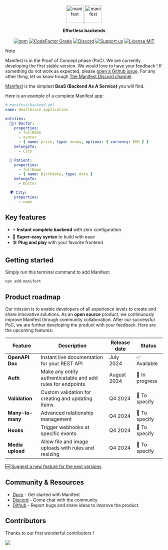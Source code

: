 <br>
<p align="center">
  <a href="https://manifest.build/#gh-light-mode-only">
    <img alt="manifest" src="https://manifest.build/assets/images/logo-transparent.svg" height="55px" alt="Manifest logo" title="Manifest - Effortless backends" />
  </a>
  <a href="https://manifest.build/#gh-dark-mode-only">
    <img alt="manifest" src="https://manifest.build/assets/images/logo-light.svg" height="55px" alt="Manifest logo" title="Manifest - Effortless backends" />
  </a>
</p>

<p align='center'>
<strong>Effortless backends</strong>
<br><br>
  <a href="https://www.npmjs.com/package/manifest" target="_blank"><img alt="npm" src="https://img.shields.io/npm/v/manifest"></a>
  <a href="https://www.codefactor.io/repository/github/mnfst/manifest" target="_blank"><img alt="CodeFactor Grade" src="https://img.shields.io/codefactor/grade/github/mnfst/manifest"></a>
  <a href="https://discord.com/invite/FepAked3W7" target="_blank"><img alt="Discord" src="https://img.shields.io/discord/1089907785178812499?label=discord"></a>
  <a href="https://opencollective.com/mnfst"  target="_blank"><img src="https://img.shields.io/badge/Support%20us-Open%20Collective-41B883.svg" alt="Support us"></a>
  <a href="https://github.com/mnfst/manifest/blob/develop/LICENSE" target="_blank"><img alt="License MIT" src="https://img.shields.io/badge/licence-MIT-green"></a>
  <br>
</p>

> [!NOTE]  
> Manifest is in the Proof of Concept phase (PoC). We are currently developing the first stable version. We would love to have your feedback ! If something do not work as expected, please [open a Github issue](https://github.com/mnfst/manifest/issues/new/choose). For any other thing, let us know trough [The Manifest Discord channel](https://discord.com/invite/FepAked3W7).

[Manifest](https://manifest.build) is the simplest **BaaS (Backend As A Service)** you will find.

Here is an example of a complete Manifest app:

```yaml
# manifest/backend.yml
name: Healthcare application

entities:
  👩🏾‍⚕️ Doctor:
    properties:
      - fullName
      - avatar
      - { name: price, type: money, options: { currency: EUR } }
    belongsTo:
      - City

  🤒 Patient:
    properties:
      - fullName
      - { name: birthdate, type: date }
    belongsTo:
      - Doctor

  🌍 City:
    properties:
      - name
```

## Key features

- ⚡ **Instant complete backend** with zero configuration
- 🧠 **Super-easy syntax** to build with ease
- 🛠️ **Plug and play** with your favorite frontend

## Getting started

Simply run this terminal command to add Manifest:

```bash
npx add-manifest
```

## Product roadmap

Our mission is to enable developers of all experience levels to create and share innovative solutions. As an **open source** product, we continuously improve Manifest through community collaboration. After our successful PoC, we are further developing the product with your feedback. Here are the upcoming features:

| Feature          | Description                                                 | Release date | Status         |
| ---------------- | ----------------------------------------------------------- | ------------ | -------------- |
| **OpenAPI Doc**  | Instant live documentation for your REST API                | July 2024    | ✅ Available   |
| **Auth**         | Make any entity authenticatable and add rules for endpoints | August 2024  | 🚧 In progress |
| **Validation**   | Custom validation for creating and updating items           | Q4 2024      | 📝 To specify  |
| **Many-to-many** | Advanced relationship management                            | Q4 2024      | 📝 To specify  |
| **Hooks**        | Trigger webhooks at specific events                         | Q4 2024      | 📝 To specify  |
| **Media upload** | Allow file and image uploads with rules and resizing        | Q4 2024      | 📝 To specify  |

🆕 [Suggest a new feature for the next versions](https://github.com/mnfst/manifest/discussions/new?category=feature-request)

## Community & Resources

- [Docs](https://manifest.build/docs) - Get started with Manifest
- [Discord](https://discord.gg/FepAked3W7) - Come chat with the community
- [Github](https://github.com/mnfst/manifest/issues) - Report bugs and share ideas to improve the product.

## Contributors

Thanks to our first wonderful contributors !

<a href="https://github.com/mnfst/manifest/graphs/contributors">
  <img src="https://contrib.rocks/image?repo=mnfst/manifest" />
</a>

